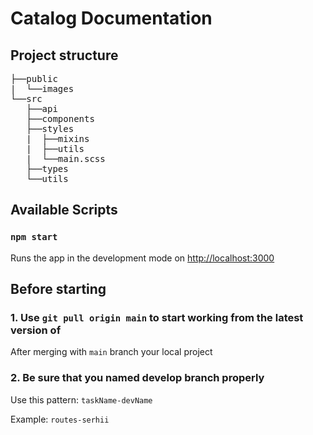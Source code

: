 # Catalog Documentation



## Project structure
<pre>
├──public
|  └──images
└──src
   ├──api
   ├──components
   ├──styles
   |  ├──mixins
   |  ├──utils
   |  └──main.scss
   ├──types
   └──utils
</pre>

## Available Scripts

### `npm start`

Runs the app in the development mode on [http://localhost:3000](http://localhost:3000)

## Before starting

### 1. Use `git pull origin main` to start working from the latest version of

After merging with `main` branch your local project 

### 2. Be sure that you named develop branch properly 

Use this pattern: `taskName-devName`

Example: `routes-serhii`
